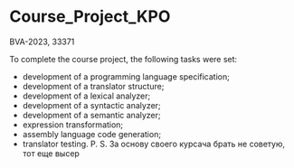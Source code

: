 # Course_Project_KPO
BVA-2023, 33371

To complete the course project, the following tasks were set:
- development of a programming language specification;
- development of a translator structure;
- development of a lexical analyzer;
- development of a syntactic analyzer;
- development of a semantic analyzer;
- expression transformation;
- assembly language code generation;
- translator testing.
P. S. За основу своего курсача брать не советую, тот еще высер
